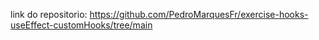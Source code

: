 link do repositorio: https://github.com/PedroMarquesFr/exercise-hooks-useEffect-customHooks/tree/main